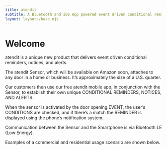 ```yaml
---
title: atendit
subtitle: A Bluetooth and iOS App powered event driven conditional reminder, notification, and alert system.
layout: layouts/base.njk
---
```


# Welcome

atendit is a unique new product that delivers event driven conditional reminders, notices, and alerts.

The atendit Sensor, which will be available on Amazon soon, attaches to any door in a home or business. It’s approximately the size of a U.S. quarter.

Our customers then use our free atendit mobile app, in conjunction with the Sensor, to establish their own unique CONDITIONAL REMINDERS, NOTICES, AND ALERTS.

When the sensor is activated by the door opening EVENT, the user’s CONDITIONS are checked, and if there’s a match the REMINDER is displayed using the phone’s notification system.

Communication between the Sensor and the Smartphone is via Bluetooth LE (Low Energy).

Examples of a commercial and residential usage scenario are shown below.
